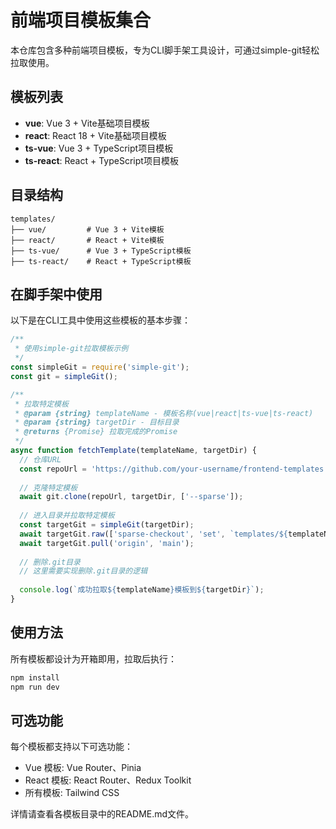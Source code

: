 # 前端项目模板集合

本仓库包含多种前端项目模板，专为CLI脚手架工具设计，可通过simple-git轻松拉取使用。

## 模板列表

- **vue**: Vue 3 + Vite基础项目模板
- **react**: React 18 + Vite基础项目模板
- **ts-vue**: Vue 3 + TypeScript项目模板
- **ts-react**: React + TypeScript项目模板

## 目录结构

```
templates/
├── vue/         # Vue 3 + Vite模板
├── react/       # React + Vite模板
├── ts-vue/      # Vue 3 + TypeScript模板
├── ts-react/    # React + TypeScript模板
```

## 在脚手架中使用

以下是在CLI工具中使用这些模板的基本步骤：

```javascript
/**
 * 使用simple-git拉取模板示例
 */
const simpleGit = require('simple-git');
const git = simpleGit();

/**
 * 拉取特定模板
 * @param {string} templateName - 模板名称(vue|react|ts-vue|ts-react)
 * @param {string} targetDir - 目标目录
 * @returns {Promise} 拉取完成的Promise
 */
async function fetchTemplate(templateName, targetDir) {
  // 仓库URL
  const repoUrl = 'https://github.com/your-username/frontend-templates.git';
  
  // 克隆特定模板
  await git.clone(repoUrl, targetDir, ['--sparse']);
  
  // 进入目录并拉取特定模板
  const targetGit = simpleGit(targetDir);
  await targetGit.raw(['sparse-checkout', 'set', `templates/${templateName}`]);
  await targetGit.pull('origin', 'main');
  
  // 删除.git目录
  // 这里需要实现删除.git目录的逻辑
  
  console.log(`成功拉取${templateName}模板到${targetDir}`);
}
```

## 使用方法

所有模板都设计为开箱即用，拉取后执行：

```bash
npm install
npm run dev
```

## 可选功能

每个模板都支持以下可选功能：

- Vue 模板: Vue Router、Pinia
- React 模板: React Router、Redux Toolkit
- 所有模板: Tailwind CSS

详情请查看各模板目录中的README.md文件。 